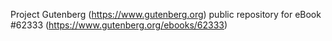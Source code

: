 Project Gutenberg (https://www.gutenberg.org) public repository for
eBook #62333 (https://www.gutenberg.org/ebooks/62333)
